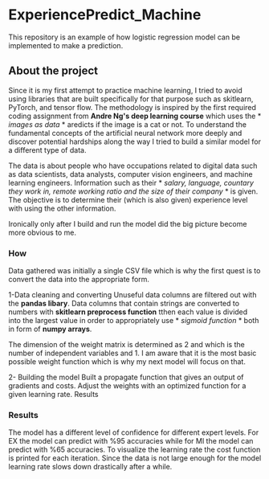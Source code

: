 # ExperiencePredict_Machine
This repository is an example of how logistic regression model can be implemented to make a prediction.

## About the project
Since it is my first attempt to practice machine learning, I tried to avoid using libraries that are built specifically for that purpose such as skitlearn, PyTorch, and tensor flow. The methodology is inspired by the first required coding assignment from **Andre Ng's deep learning course** which uses the * *images as data* * aredicts if the image is a cat or not. To understand the fundamental concepts of the artificial neural network more deeply and discover potential hardships along the way I tried to build a similar model for a different type of data.

The data is about people who have occupations related to digital data such as data scientists, data analysts, computer vision engineers, and machine learning engineers. Information such as their  * *salary, language, countary they work in, remote working ratio and the size of their company* * is given. The objective is to determine their (which is also given) experience level with using the other information.

Ironically only after I build and run the model did the big picture become more obvious to me.

### How
Data gathered was initially a single CSV file which is why the first quest is to convert the data into the appropriate form.

1-Data cleaning and converting 
Unuseful data columns are filtered out with the **pandas libary**.
Data columns that contain strings are converted to numbers with  **skitlearn preprocess function** tthen each value is divided into the largest value in order to appropriately use * *sigmoid function* * both in form of **numpy arrays**.

The dimension of the weight matrix is determined as 2 and which is the number of independent variables and 1. I am aware that it is the most basic possible weight function which is why my next model will focus on that.

2- Building the model 
Built a propagate function that gives an output of gradients and costs. Adjust the weights with an optimized function for a given learning rate.
Results

### Results 
The model has a different level of confidence for different expert levels. For EX the model can predict with %95 accuracies while for MI the model can predict with %65 accuracies. To visualize the learning rate the cost function is printed for each iteration. Since the data is not large enough for the model learning rate slows down drastically after a while.
